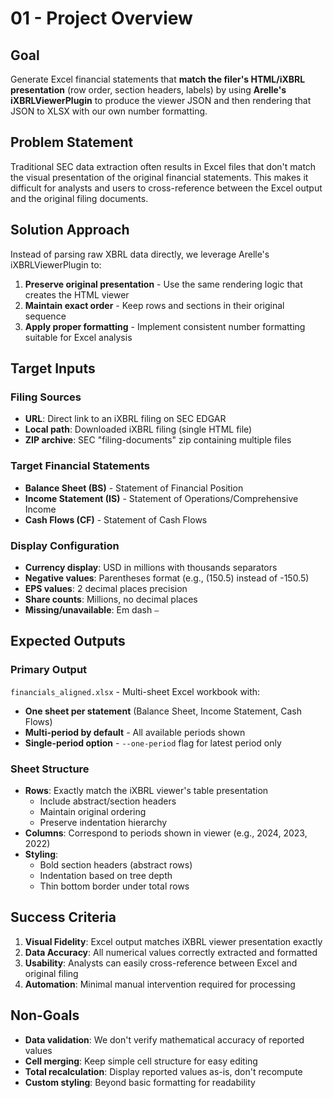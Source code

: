 # 01 - Project Overview

## Goal

Generate Excel financial statements that **match the filer's HTML/iXBRL presentation** (row order, section headers, labels) by using **Arelle's iXBRLViewerPlugin** to produce the viewer JSON and then rendering that JSON to XLSX with our own number formatting.

## Problem Statement

Traditional SEC data extraction often results in Excel files that don't match the visual presentation of the original financial statements. This makes it difficult for analysts and users to cross-reference between the Excel output and the original filing documents.

## Solution Approach

Instead of parsing raw XBRL data directly, we leverage Arelle's iXBRLViewerPlugin to:

1. **Preserve original presentation** - Use the same rendering logic that creates the HTML viewer
2. **Maintain exact order** - Keep rows and sections in their original sequence
3. **Apply proper formatting** - Implement consistent number formatting suitable for Excel analysis

## Target Inputs

### Filing Sources
- **URL**: Direct link to an iXBRL filing on SEC EDGAR
- **Local path**: Downloaded iXBRL filing (single HTML file)
- **ZIP archive**: SEC "filing-documents" zip containing multiple files

### Target Financial Statements
- **Balance Sheet (BS)** - Statement of Financial Position
- **Income Statement (IS)** - Statement of Operations/Comprehensive Income
- **Cash Flows (CF)** - Statement of Cash Flows

### Display Configuration
- **Currency display**: USD in millions with thousands separators
- **Negative values**: Parentheses format (e.g., (150.5) instead of -150.5)
- **EPS values**: 2 decimal places precision
- **Share counts**: Millions, no decimal places
- **Missing/unavailable**: Em dash `—`

## Expected Outputs

### Primary Output
`financials_aligned.xlsx` - Multi-sheet Excel workbook with:

- **One sheet per statement** (Balance Sheet, Income Statement, Cash Flows)
- **Multi-period by default** - All available periods shown
- **Single-period option** - `--one-period` flag for latest period only

### Sheet Structure
- **Rows**: Exactly match the iXBRL viewer's table presentation
  - Include abstract/section headers
  - Maintain original ordering
  - Preserve indentation hierarchy
- **Columns**: Correspond to periods shown in viewer (e.g., 2024, 2023, 2022)
- **Styling**:
  - Bold section headers (abstract rows)
  - Indentation based on tree depth
  - Thin bottom border under total rows

## Success Criteria

1. **Visual Fidelity**: Excel output matches iXBRL viewer presentation exactly
2. **Data Accuracy**: All numerical values correctly extracted and formatted
3. **Usability**: Analysts can easily cross-reference between Excel and original filing
4. **Automation**: Minimal manual intervention required for processing

## Non-Goals

- **Data validation**: We don't verify mathematical accuracy of reported values
- **Cell merging**: Keep simple cell structure for easy editing
- **Total recalculation**: Display reported values as-is, don't recompute
- **Custom styling**: Beyond basic formatting for readability